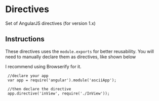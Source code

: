 # Directives
Set of AngularJS directives (for version 1.x)

## Instructions
These directives uses the `module.exports` for better reusability.
You will need to manually declare them as directives, like shown below

I recommend using Browserify for it.


     //declare your app
     var app = require('angular').module('asciiApp');
     
     //then declare the directive
     app.directive('inView', require('./InView'));
